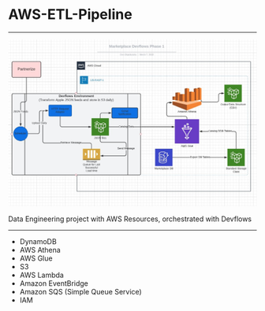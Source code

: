 # AWS-ETL-Pipeline

---

<div>
	<img src="https://github.com/ovokpus/AWS-ETL-Pipeline/blob/main/images/architecture.jpg">
</div>

Data Engineering project with AWS Resources, orchestrated with Devflows

---

- DynamoDB
- AWS Athena
- AWS Glue
- S3
- AWS Lambda
- Amazon EventBridge
- Amazon SQS (Simple Queue Service)
- IAM
